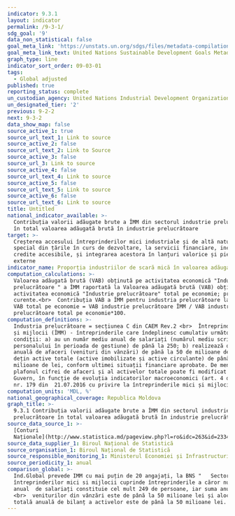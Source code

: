 ```yaml
---
indicator: 9.3.1
layout: indicator
permalink: /9-3-1/
sdg_goal: '9'
data_non_statistical: false
goal_meta_link: 'https://unstats.un.org/sdgs/files/metadata-compilation/Metadata-Goal-9.pdf'
goal_meta_link_text: United Nations Sustainable Development Goals Metadata (PDF 4.0 MB)
graph_type: line
indicator_sort_order: 09-03-01
tags:
  - Global adjusted
published: true
reporting_status: complete
un_custodian_agency: United Nations Industrial Development Organization (UNIDO)
un_designated_tier: '2'
previous: 9-2-2
next: 9-3-2
data_show_map: false
source_active_1: true
source_url_text_1: Link to source
source_active_2: false
source_url_text_2: Link to Source
source_active_3: false
source_url_3: Link to source
source_active_4: false
source_url_text_4: Link to source
source_active_5: false
source_url_text_5: Link to source
source_active_6: false
source_url_text_6: Link to source
title: Untitled
national_indicator_available: >-
  Contribuția valorii adăugate brute a ÎMM din sectorul industrie prelucrătoare
  în total valoarea adăugată brută în industrie prelucrătoare
target: >-
  Creșterea accesului întreprinderilor mici industriale și de altă natură, în
  special din țările în curs de dezvoltare, la servicii financiare, inclusiv la
  credite accesibile, și integrarea acestora în lanțuri valorice și piețe
  externe
indicator_name: Proporția industriilor de scară mică în valoarea adăugată totală a industriei
computation_calculations: >-
  Valoarea adăugată brută (VAB) obținută pe activitatea economică "Industrie
  prelucrătoare " a ÎMM raportată la Valoarea adăugată brută (VAB) obținută pe
  activitatea economică "Industrie prelucrătoare" total pe economie; prețuri
  curente.<br>  Contribuția VAB a ÎMM pentru industria prelucrătoare la formarea
  VAB total pe economie = VAB industrie prelucrătoare ÎMM / VAB industria
  prelucrătoare total pe economie*100.
computation_definitions: >-
  Industria prelucrătoare = secțiunea C din CAEM Rev.2 <br>  Întreprinderi mici
  și mijlocii (ÎMM) - întreprinderile care îndeplinesc cumulativ următoarele
  condiții: a) au un număr mediu anual de salariați (numărul mediu scriptic al
  personalului în perioada de gestiune) de până la 250; b) realizează o cifră
  anuală de afaceri (venituri din vânzări) de până la 50 de milioane de lei sau
  dețin active totale (active imobilizate și active circulante) de până la 50 de
  milioane de lei, conform ultimei situații financiare aprobate. De menționat că
  plafonul cifrei de afaceri și al activelor totale poate fi modificat de către
  Guvern, în funcție de evoluția indicatorilor macroeconomici (art. 4 din Legea
  nr. 179 din  21.07.2016 cu privire la întreprinderile mici și mijlocii)
computation_units: 'MDL, %'
national_geographical_coverage: Republica Moldova
graph_title: >-
  9.3.1 Contribuția valorii adăugate brute a ÎMM din sectorul industrie
  prelucrătoare în total valoarea adăugată brută în industrie prelucrătoare
source_data_source_1: >-
  [Conturi
  Naționale](http://www.statistica.md/pageview.php?l=ro&idc=263&id=2334)
source_data_supplier_1: Biroul Național de Statistică
source_organisation_1: Biroul Național de Statistică
source_responsible_monitoring_1: Ministerul Economiei și Infrastructurii
source_periodicity_1: anual
comparison_global: >-
  Ind.Global prevede IMM cu mai puțin de 20 angajați, la BNS "   Sectorul
  întreprinderilor mici si mijlocii cuprinde întreprinderile a căror număr mediu
  anual  de salariați constituie cel mult 249 de persoane, iar suma anuală a
  <br>  veniturilor din vânzări este de până la 50 milioane lei și alocarea
  totală anuală de bilanț a activelor este de până la 50 milioane lei. "
---
```

